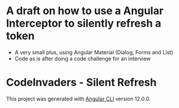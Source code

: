 # A draft on how to use a Angular Interceptor to silently refresh a token
- A very small plus, using Angular Material (Dialog, Forms and List)
- Code as is after doing a code challenge for an interview

# CodeInvaders - Silent Refresh

This project was generated with [Angular CLI](https://github.com/angular/angular-cli) version 12.0.0.